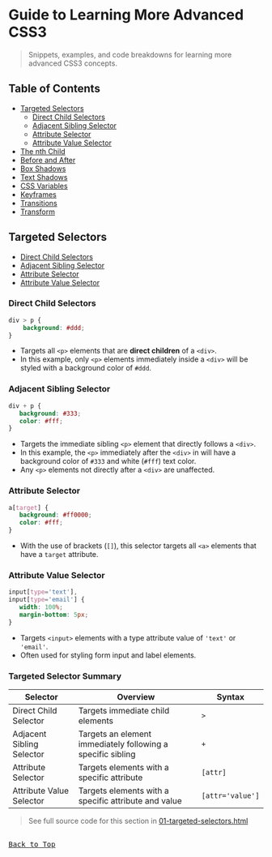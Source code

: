# Guide to Learning More Advanced CSS3

>Snippets, examples, and code breakdowns for learning more advanced CSS3 concepts.

## Table of Contents
* [Targeted Selectors](#targeted-selectors)
    * [Direct Child Selectors](#direct-child-selectors)
    * [Adjacent Sibling Selector](#adjacent-sibling-selector)
    * [Attribute Selector](#attribute-selector)
    * [Attribute Value Selector](#attribute-value-selector)
* [The nth Child]()
* [Before and After]()
* [Box Shadows]()
* [Text Shadows]()
* [CSS Variables]()
* [Keyframes]()
* [Transitions]()
* [Transform]()

## Targeted Selectors

* [Direct Child Selectors](#direct-child-selectors)
* [Adjacent Sibling Selector](#adjacent-sibling-selector)
* [Attribute Selector](#attribute-selector)
* [Attribute Value Selector](#attribute-value-selector)

### Direct Child Selectors
```css
div > p {
    background: #ddd;
}
```
* Targets all `<p>` elements that are **direct children** of a `<div>`.
* In this example, only `<p>` elements immediately inside a `<div>` will be styled with a background color of `#ddd`.

### Adjacent Sibling Selector
```css
div + p {
   background: #333;
   color: #fff;
}
```
* Targets the immediate sibling `<p>` element that directly follows a `<div>`.
* In this example, the `<p>` immediately after the `<div>` in will have a background color of `#333` and white (`#fff`) text color.
* Any `<p>` elements not directly after a `<div>` are unaffected.

### Attribute Selector
```css
a[target] {
   background: #ff0000;
   color: #fff;
}
```
* With the use of brackets (`[]`), this selector targets all `<a>` elements that have a `target` attribute.

### Attribute Value Selector
```css
input[type='text'],
input[type='email'] {
   width: 100%;
   margin-bottom: 5px;
}
```
* Targets `<input>` elements with a type attribute value of `'text'` or `'email'`.
* Often used for styling form input and label elements.

### Targeted Selector Summary
| Selector              | Overview                         | Syntax |
| --------------------- | -------------------------------- | -------------- |
| Direct Child Selector | Targets immediate child elements | `>` |
| Adjacent Sibling Selector | Targets an element immediately following a specific sibling | `+` |
| Attribute Selector | Targets elements with a specific attribute | `[attr]` |
| Attribute Value Selector | Targets elements with a specific attribute and value | `[attr='value']` |

>See full source code for this section in [01-targeted-selectors.html](/src/01-targeted-selectors.html)

<kbd><br>[Back to Top](#table-of-contents)<br></kbd>
